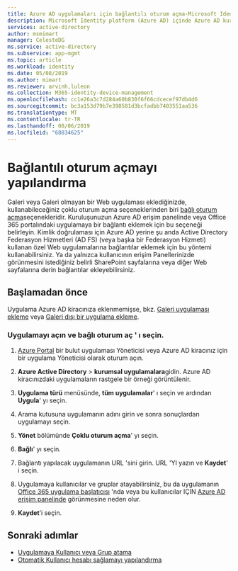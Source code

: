 ```yaml
---
title: Azure AD uygulamaları için bağlantılı oturum açma-Microsoft Identity platform | Microsoft Docs
description: Microsoft Identity platform (Azure AD) içinde Azure AD kurumsal uygulamalarınızın bağlantılı çoklu oturum açmayı (SSO) yapılandırma
services: active-directory
author: msmimart
manager: CelesteDG
ms.service: active-directory
ms.subservice: app-mgmt
ms.topic: article
ms.workload: identity
ms.date: 05/08/2019
ms.author: mimart
ms.reviewer: arvinh,luleon
ms.collection: M365-identity-device-management
ms.openlocfilehash: cc1e26a3c7d284a60b830f6f66cdcecef97db4d6
ms.sourcegitcommit: bc3a153d79b7e398581d3bcfadbb7403551aa536
ms.translationtype: MT
ms.contentlocale: tr-TR
ms.lasthandoff: 08/06/2019
ms.locfileid: "68834625"
---
```

# <a name="configure-linked-sign-on"></a>Bağlantılı oturum açmayı yapılandırma

Galeri veya Galeri olmayan bir Web uygulaması eklediğinizde, kullanabileceğiniz çoklu oturum açma seçeneklerinden biri [bağlı oturum açma](what-is-single-sign-on.md)seçenekleridir. Kuruluşunuzun Azure AD erişim panelinde veya Office 365 portalındaki uygulamaya bir bağlantı eklemek için bu seçeneği belirleyin. Kimlik doğrulaması için Azure AD yerine şu anda Active Directory Federasyon Hizmetleri (AD FS) (veya başka bir Federasyon Hizmeti) kullanan özel Web uygulamalarına bağlantılar eklemek için bu yöntemi kullanabilirsiniz. Ya da yalnızca kullanıcının erişim Panellerinizde görünmesini istediğiniz belirli SharePoint sayfalarına veya diğer Web sayfalarına derin bağlantılar ekleyebilirsiniz.

## <a name="before-you-begin"></a>Başlamadan önce

Uygulama Azure AD kiracınıza eklenmemişse, bkz. [Galeri uygulaması ekleme](add-gallery-app.md) veya [Galeri dışı bir uygulama ekleme](add-non-gallery-app.md).

### <a name="open-the-app-and-select-linked-sign-on"></a>Uygulamayı açın ve bağlı oturum aç ' ı seçin.

1. [Azure Portal](https://portal.azure.com) bir bulut uygulaması Yöneticisi veya Azure AD kiracınız için bir uygulama Yöneticisi olarak oturum açın.

1. **Azure Active Directory** > **kurumsal uygulamalara**gidin. Azure AD kiracınızdaki uygulamaların rastgele bir örneği görüntülenir. 

1. **Uygulama türü** menüsünde, **tüm uygulamalar**' ı seçin ve ardından **Uygula**' yı seçin.

1. Arama kutusuna uygulamanın adını girin ve sonra sonuçlardan uygulamayı seçin.

1. **Yönet** bölümünde **Çoklu oturum açma**' yı seçin. 

1. **Bağlı**' yı seçin.

1. Bağlantı yapılacak uygulamanın URL 'sini girin. URL 'YI yazın ve **Kaydet**' i seçin. 
 
1. Uygulamaya kullanıcılar ve gruplar atayabilirsiniz, bu da uygulamanın [Office 365 uygulama başlatıcısı](https://blogs.office.com/2014/10/16/organize-office-365-new-app-launcher-2/) 'nda veya bu kullanıcılar IÇIN [Azure AD erişim panelinde](end-user-experiences.md) görünmesine neden olur.

1. **Kaydet**’i seçin.

## <a name="next-steps"></a>Sonraki adımlar

- [Uygulamaya Kullanıcı veya Grup atama](methods-for-assigning-users-and-groups.md)
- [Otomatik Kullanıcı hesabı sağlamayı yapılandırma](configure-automatic-user-provisioning-portal.md)

